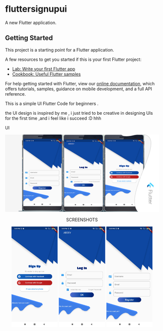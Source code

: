 # fluttersignupui

A new Flutter application.

## Getting Started

This project is a starting point for a Flutter application.

A few resources to get you started if this is your first Flutter project:

- [Lab: Write your first Flutter app](https://flutter.dev/docs/get-started/codelab)
- [Cookbook: Useful Flutter samples](https://flutter.dev/docs/cookbook)

For help getting started with Flutter, view our
[online documentation](https://flutter.dev/docs), which offers tutorials,
samples, guidance on mobile development, and a full API reference.

This is a simple UI Flutter Code for beginners  .

 
the UI design is inspired by me , i just tried to be creative in designing UIs for the first time ,and i feel like i succeed :D hhh  

   
 UI   
  
![alt text](https://github.com/abdeldev007/fluttersignupui/blob/main/banner.jpg)
 

 <div align="center">
 
 SCREENSHOTS

<img src="https://github.com/abdeldev007/fluttersignupui/blob/main/s1.jpg" width="30%">
<img src="https://github.com/abdeldev007/fluttersignupui/blob/main/s2.jpg" width="30%">
<img src="https://github.com/abdeldev007/fluttersignupui/blob/main/s3.jpg" width="30%">


  </div>




 

